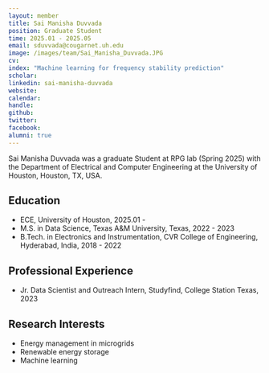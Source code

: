 ```yaml
---
layout: member
title: Sai Manisha Duvvada
position: Graduate Student
time: 2025.01 - 2025.05
email: sduvvada@cougarnet.uh.edu
image: /images/team/Sai_Manisha_Duvvada.JPG
cv: 
index: "Machine learning for frequency stability prediction"
scholar: 
linkedin: sai-manisha-duvvada
website: 
calendar: 
handle: 
github: 
twitter: 
facebook: 
alumni: true
---
```



Sai Manisha Duvvada was a graduate Student at RPG lab (Spring 2025) with the Department of Electrical and Computer Engineering at the University of Houston, Houston, TX, USA. 


## Education
* ECE, University of Houston, 2025.01 - 
* M.S. in Data Science, Texas A&M University, Texas, 2022 - 2023
* B.Tech. in Electronics and Instrumentation, CVR College of Engineering, Hyderabad, India, 2018 - 2022

## Professional Experience
* Jr. Data Scientist and Outreach Intern, Studyfind, College Station Texas, 2023 

## Research Interests
* Energy management in microgrids 
* Renewable energy storage
* Machine learning